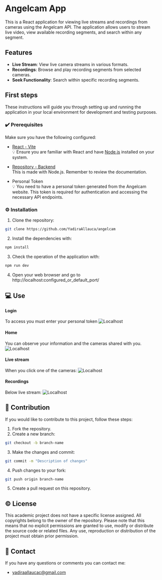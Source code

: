 # Angelcam App

This is a React application for viewing live streams and recordings from cameras using the Angelcam API. The application allows users to stream live video, view available recording segments, and search within any segment.

## Features

- **Live Stream**: View live camera streams in various formats.
- **Recordings**: Browse and play recording segments from selected cameras.
- **Seek Functionality**: Search within specific recording segments.

## First steps

These instructions will guide you through setting up and running the application in your local environment for development and testing purposes.

### ✔️ Prerequisites

Make sure you have the following configured:

- [React - Vite](https://vitejs.dev/)<br>
  💡 Ensure you are familiar with React and have [Node.js](https://nodejs.org/) installed on your system.
  
- [Repository - Backend](https://github.com/YadiraAllauca/angelcam_back) <br>
  This is made with Node.js. Remember to review the documentation.

-  Personal Token<br>
💡 You need to have a personal token generated from the Angelcam website. This token is required for authentication and accessing the necessary API endpoints.

### ⚙️ Installation

1. Clone the repository:

```bash
git clone https://github.com/YadiraAllauca/angelcam
```

2. Install the dependencies with:

```bash
npm install
```
3. Check the operation of the application with:
```bash
npm run dev
```
4. Open your web browser and go to http://localhost:configured_or_default_port/

## 💻 Use

#### Login
To access you must enter your personal token
![Localhost](https://cdn.glitch.global/67cd472b-72c6-4b72-8f91-3c3387cbf446/5850c350-7767-42e8-8276-af29f6cd5350.image.png?v=1723397779270)
#### Home
You can observe your information and the cameras shared with you.
![Localhost](https://cdn.glitch.global/67cd472b-72c6-4b72-8f91-3c3387cbf446/d766de31-d2e8-4ba0-9420-03ffebdcb716.image.png?v=1723397860089)
#### Live stream
When you click one of the cameras:
![Localhost](https://cdn.glitch.global/67cd472b-72c6-4b72-8f91-3c3387cbf446/54b7ea81-d3cf-4079-bb2a-e06ada29a343.image.png?v=1723398133022)
#### Recordings
Below live stream:
![Localhost](https://cdn.glitch.global/67cd472b-72c6-4b72-8f91-3c3387cbf446/3c953063-7942-46a3-8437-99535783faba.image.png?v=1723398650772)

## 🤝 Contribution
If you would like to contribute to this project, follow these steps:

1. Fork the repository.
2. Create a new branch:
```bash
git checkout -b branch-name
```
3. Make the changes and commit:
```bash
git commit -m "Description of changes"
```
4. Push changes to your fork:
```bash
git push origin branch-name
```
5. Create a pull request on this repository.

## ©️ License
This academic project does not have a specific license assigned. All copyrights belong to the owner of the repository. Please note that this means that no explicit permissions are granted to use, modify or distribute the source code or related files. Any use, reproduction or distribution of the project must obtain prior permission.

## 📧 Contact

If you have any questions or comments you can contact me:

* yadiraallaucac@gmail.com

